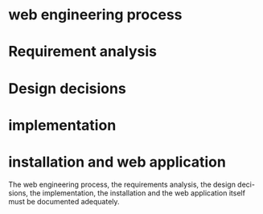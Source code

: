 # web engineering process

# Requirement analysis

# Design decisions

# implementation

# installation and web application


The web engineering process, the requirements analysis, the design deci-
sions, the implementation, the installation and the web application itself must be documented 
adequately.
